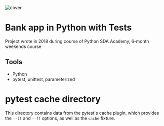 
![cover](https://klaudiagolebiowska.github.io/aplikacja_bankoga/Capture.PNG)

# Bank app in Python with Tests

Project wrote in 2018 during course of Python SDA Academy, 6-month weekends course
## Tools
 - Python
 - pytest, unittest, parameterized

# pytest cache directory #

This directory contains data from the pytest's cache plugin,
which provides the `--lf` and `--ff` options, as well as the `cache` fixture.
